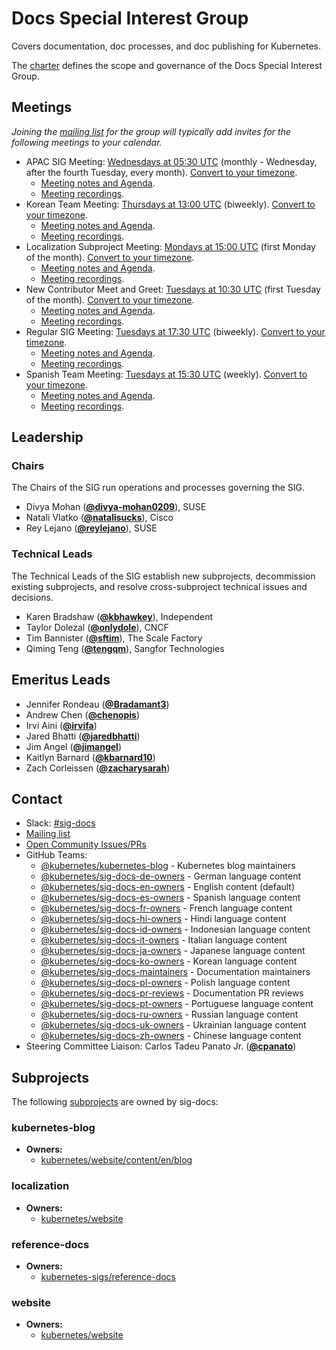 <!---
This is an autogenerated file!

Please do not edit this file directly, but instead make changes to the
sigs.yaml file in the project root.

To understand how this file is generated, see https://git.k8s.io/community/generator/README.md
--->
# Docs Special Interest Group

Covers documentation, doc processes, and doc publishing for Kubernetes.

The [charter](charter.md) defines the scope and governance of the Docs Special Interest Group.

## Meetings
*Joining the [mailing list](https://groups.google.com/forum/#!forum/kubernetes-sig-docs) for the group will typically add invites for the following meetings to your calendar.*
* APAC SIG Meeting: [Wednesdays at 05:30 UTC](https://docs.google.com/document/d/1emuO4nmaQq3K8JZ9-MQeIygtrCPO9kWv7U7RzTaW4F8/edit) (monthly - Wednesday, after the fourth Tuesday, every month). [Convert to your timezone](http://www.thetimezoneconverter.com/?t=05:30&tz=UTC).
  * [Meeting notes and Agenda](https://docs.google.com/document/d/1emuO4nmaQq3K8JZ9-MQeIygtrCPO9kWv7U7RzTaW4F8/edit).
  * [Meeting recordings](https://www.youtube.com/playlist?list=PL69nYSiGNLP3b5hlx0YV7Lo7DtckM84y8).
* Korean Team Meeting: [Thursdays at 13:00 UTC](https://docs.google.com/document/d/1h5sMhBpPB5unJmBAS7KzDiPs-_eFQOu5o4UyHwMtFCA/edit) (biweekly). [Convert to your timezone](http://www.thetimezoneconverter.com/?t=13:00&tz=UTC).
  * [Meeting notes and Agenda](https://docs.google.com/document/d/1h5sMhBpPB5unJmBAS7KzDiPs-_eFQOu5o4UyHwMtFCA/edit).
  * [Meeting recordings](https://www.youtube.com/playlist?list=PLAOP7m08QDCWZ7RwGca6cU4vzrOMw3ht7).
* Localization Subproject Meeting: [Mondays at 15:00 UTC](https://docs.google.com/document/d/1NwO1AN8Ea2zlK8uAdaDAKf1-LZDAFvSewIfrKqfl5No/) (first Monday of the month). [Convert to your timezone](http://www.thetimezoneconverter.com/?t=15:00&tz=UTC).
  * [Meeting notes and Agenda](https://docs.google.com/document/d/1NwO1AN8Ea2zlK8uAdaDAKf1-LZDAFvSewIfrKqfl5No/).
  * [Meeting recordings](https://www.youtube.com/playlist?list=PL69nYSiGNLP3b5hlx0YV7Lo7DtckM84y8).
* New Contributor Meet and Greet: [Tuesdays at 10:30 UTC](https://zoom.us/j/92822621820?pwd=S1p4RnB1RmNSZ3JjYlRRUVd4UjFPZz09) (first Tuesday of the month). [Convert to your timezone](http://www.thetimezoneconverter.com/?t=10:30&tz=UTC).
  * [Meeting notes and Agenda](https://docs.google.com/document/d/1emuO4nmaQq3K8JZ9-MQeIygtrCPO9kWv7U7RzTaW4F8/).
  * [Meeting recordings](https://www.youtube.com/playlist?list=PL69nYSiGNLP3b5hlx0YV7Lo7DtckM84y8).
* Regular SIG Meeting: [Tuesdays at 17:30 UTC](https://docs.google.com/document/d/1emuO4nmaQq3K8JZ9-MQeIygtrCPO9kWv7U7RzTaW4F8/edit) (biweekly). [Convert to your timezone](http://www.thetimezoneconverter.com/?t=17:30&tz=UTC).
  * [Meeting notes and Agenda](https://docs.google.com/document/d/1emuO4nmaQq3K8JZ9-MQeIygtrCPO9kWv7U7RzTaW4F8/edit).
  * [Meeting recordings](https://www.youtube.com/playlist?list=PL69nYSiGNLP3b5hlx0YV7Lo7DtckM84y8).
* Spanish Team Meeting: [Tuesdays at 15:30 UTC](https://zoom.us/j/95918289494?pwd=Wk9Oa0xZUkFXSDV5OTFoZEZsTURCZz09) (weekly). [Convert to your timezone](http://www.thetimezoneconverter.com/?t=15:30&tz=UTC).
  * [Meeting notes and Agenda](https://docs.google.com/document/d/1jOTK1tqBRwlNQJUB88wfDnGxpdInxMJ7lIFDZy9cMGY).
  * [Meeting recordings](https://www.youtube.com/playlist?list=PL69nYSiGNLP3b5hlx0YV7Lo7DtckM84y8).

## Leadership

### Chairs
The Chairs of the SIG run operations and processes governing the SIG.

* Divya Mohan (**[@divya-mohan0209](https://github.com/divya-mohan0209)**), SUSE
* Natali Vlatko (**[@natalisucks](https://github.com/natalisucks)**), Cisco
* Rey Lejano (**[@reylejano](https://github.com/reylejano)**), SUSE

### Technical Leads
The Technical Leads of the SIG establish new subprojects, decommission existing
subprojects, and resolve cross-subproject technical issues and decisions.

* Karen Bradshaw (**[@kbhawkey](https://github.com/kbhawkey)**), Independent
* Taylor Dolezal (**[@onlydole](https://github.com/onlydole)**), CNCF
* Tim Bannister (**[@sftim](https://github.com/sftim)**), The Scale Factory
* Qiming Teng (**[@tengqm](https://github.com/tengqm)**), Sangfor Technologies

## Emeritus Leads

* Jennifer Rondeau (**[@Bradamant3](https://github.com/Bradamant3)**)
* Andrew Chen (**[@chenopis](https://github.com/chenopis)**)
* Irvi Aini (**[@irvifa](https://github.com/irvifa)**)
* Jared Bhatti (**[@jaredbhatti](https://github.com/jaredbhatti)**)
* Jim Angel (**[@jimangel](https://github.com/jimangel)**)
* Kaitlyn Barnard (**[@kbarnard10](https://github.com/kbarnard10)**)
* Zach Corleissen (**[@zacharysarah](https://github.com/zacharysarah)**)

## Contact
- Slack: [#sig-docs](https://kubernetes.slack.com/messages/sig-docs)
- [Mailing list](https://groups.google.com/forum/#!forum/kubernetes-sig-docs)
- [Open Community Issues/PRs](https://github.com/kubernetes/community/labels/sig%2Fdocs)
- GitHub Teams:
    - [@kubernetes/kubernetes-blog](https://github.com/orgs/kubernetes/teams/kubernetes-blog) - Kubernetes blog maintainers
    - [@kubernetes/sig-docs-de-owners](https://github.com/orgs/kubernetes/teams/sig-docs-de-owners) - German language content
    - [@kubernetes/sig-docs-en-owners](https://github.com/orgs/kubernetes/teams/sig-docs-en-owners) - English content (default)
    - [@kubernetes/sig-docs-es-owners](https://github.com/orgs/kubernetes/teams/sig-docs-es-owners) - Spanish language content
    - [@kubernetes/sig-docs-fr-owners](https://github.com/orgs/kubernetes/teams/sig-docs-fr-owners) - French language content
    - [@kubernetes/sig-docs-hi-owners](https://github.com/orgs/kubernetes/teams/sig-docs-hi-owners) - Hindi language content
    - [@kubernetes/sig-docs-id-owners](https://github.com/orgs/kubernetes/teams/sig-docs-id-owners) - Indonesian language content
    - [@kubernetes/sig-docs-it-owners](https://github.com/orgs/kubernetes/teams/sig-docs-it-owners) - Italian language content
    - [@kubernetes/sig-docs-ja-owners](https://github.com/orgs/kubernetes/teams/sig-docs-ja-owners) - Japanese language content
    - [@kubernetes/sig-docs-ko-owners](https://github.com/orgs/kubernetes/teams/sig-docs-ko-owners) - Korean language content
    - [@kubernetes/sig-docs-maintainers](https://github.com/orgs/kubernetes/teams/sig-docs-maintainers) - Documentation maintainers
    - [@kubernetes/sig-docs-pl-owners](https://github.com/orgs/kubernetes/teams/sig-docs-pl-owners) - Polish language content
    - [@kubernetes/sig-docs-pr-reviews](https://github.com/orgs/kubernetes/teams/sig-docs-pr-reviews) - Documentation PR reviews
    - [@kubernetes/sig-docs-pt-owners](https://github.com/orgs/kubernetes/teams/sig-docs-pt-owners) - Portuguese language content
    - [@kubernetes/sig-docs-ru-owners](https://github.com/orgs/kubernetes/teams/sig-docs-ru-owners) - Russian language content
    - [@kubernetes/sig-docs-uk-owners](https://github.com/orgs/kubernetes/teams/sig-docs-uk-owners) - Ukrainian language content
    - [@kubernetes/sig-docs-zh-owners](https://github.com/orgs/kubernetes/teams/sig-docs-zh-owners) - Chinese language content
- Steering Committee Liaison: Carlos Tadeu Panato Jr. (**[@cpanato](https://github.com/cpanato)**)

## Subprojects

The following [subprojects][subproject-definition] are owned by sig-docs:
### kubernetes-blog
- **Owners:**
  - [kubernetes/website/content/en/blog](https://github.com/kubernetes/website/blob/master/content/en/blog/OWNERS)
### localization
- **Owners:**
  - [kubernetes/website](https://github.com/kubernetes/website/blob/master/OWNERS)
### reference-docs
- **Owners:**
  - [kubernetes-sigs/reference-docs](https://github.com/kubernetes-sigs/reference-docs/blob/master/OWNERS)
### website
- **Owners:**
  - [kubernetes/website](https://github.com/kubernetes/website/blob/master/OWNERS)

[subproject-definition]: https://github.com/kubernetes/community/blob/master/governance.md#subprojects
[working-group-definition]: https://github.com/kubernetes/community/blob/master/governance.md#working-groups
<!-- BEGIN CUSTOM CONTENT -->

<!-- END CUSTOM CONTENT -->
